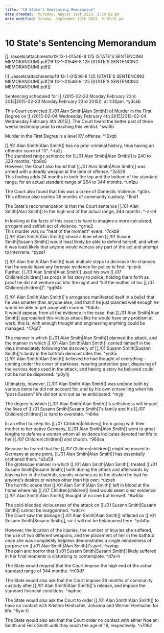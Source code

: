 ```yaml
---
title: "10 State's Sentencing Memorandum"
date created: Thursday, August 31st 2023, 2:59:02 pm
date modified: Sunday, September 17th 2023, 9:18:31 pm
---
```


# 10 State's Sentencing Memorandum

[[../assets/attachments/19 13-1-01546-8 125 (STATE'S SENTENCING MEMORANDUM).pdf|19 13-1-01546-8 125 (STATE'S SENTENCING MEMORANDUM).pdf]]

![[../assets/attachments/19 13-1-01546-8 125 (STATE'S SENTENCING MEMORANDUM).pdf|19 13-1-01546-8 125 (STATE'S SENTENCING MEMORANDUM).pdf]]

Sentencing scheduled for [[./2015-02-23 Monday February 23rd 2015|2015-02-23 Monday February 23rd 2015]], at 1:30pm. ^y3csb

This Court convicted [[./01 Alan Smith|Alan Smith]] of Murder in the First Degree on [[./2015-02-04 Wednesday February 4th 2015|2015-02-04 Wednesday February 4th 2015]]. The Court heard the better part of three weeks testimony prior to reaching this verdict. ^swi5b

Murder in the First Degree is a level XV offense. ^16xqb

[[./01 Alan Smith|Alan Smith]] has no prior criminal history, thus having an offender score of "0". ^-ta2j  
The standard range sentence for [[./01 Alan Smith|Alan Smith]] is 240 to 320 months. ^bp8x6  
However, the Court also found that [[./01 Alan Smith|Alan Smith]] was armed with a deadly weapon at the time of offense. ^2o526  
This finding adds 24 months to both the top and the bottom of the standard range, for an actual standard range of 264 to 344 months. ^un1zu

The Court also found that this was a crime of Domestic Violence. ^gl3rs  
This offense also carries 36 months of community custody. ^1lnd1

The State's recommendation is that the Court sentence [[./01 Alan Smith|Alan Smith]] to the high end of the actual range, 344 months. ^-z-s9

In looking at the facts of this case it is hard to imagine a more calculated, arrogant and selfish act of violence. ^grne2  
This murder was no "heat of the moment" event. ^7ckb9  
[[./01 Alan Smith|Alan Smith]] chose a time when [[./01 Susann Smith|Susann Smith]] would least likely be able to defend herself, and when it was least likely that anyone would witness any part of the act and attempt to intervene. ^pyze1

[[./01 Alan Smith|Alan Smith]] took multiple steps to decrease the chances that he would leave any forensic evidence for police to find. ^p-bnk  
Further, [[./01 Alan Smith|Alan Smith]] used his own [[./07 Children|children]] as props in his story to police, holding them forth as proof he did not venture out into the night and "kill the mother of his [[./07 Children|children]]". ^gq94k

[[./01 Alan Smith|Alan Smith]]'s arrogance manifested itself in a belief that he was smarter than anyone else, and that if he just planned well enough he would be able to get away with murder. ^04ofs  
It would appear, from all the evidence in the case, that [[./01 Alan Smith|Alan Smith]] approached this vicious attack like he would have any problem at work; this is, with enough thought and engineering anything could be managed. ^47qd7

The manner in which [[./01 Alan Smith|Alan Smith]] planned the attack, and the manner in which [[./01 Alan Smith|Alan Smith]] carried himself in the days immediately following the discovery of [[./01 Susann Smith|Susann Smith]]'s body in the bathtub demonstrates this. ^yn35i  
[[./01 Alan Smith|Alan Smith]] believed he had thought of everything - coming under the cover of darkness, wearing protective gear, disposing of the various items used in the attack, and having a story he believed could not be not be disproved. ^p0yhj

Ultimately, however, [[./01 Alan Smith|Alan Smith]] was undone both by various items he did not account for, and by his own unravelling when his "post-Susann" life did not turn out as he anticipated. ^nryjr

The degree to which [[./01 Alan Smith|Alan Smith]]'s selfishness will impact the lives of [[./01 Susann Smith|Susann Smith]]'s family and his [[./07 Children|children]] is hard to overstate. ^h64ie

In an effort to keep his [[./07 Children|children]] from going with their mother to her native Germany, [[./01 Alan Smith|Alan Smith]] went to great lengths to defame a woman whom all evidence indicates devoted her life to her [[./07 Children|children]] and church. ^966aa

Because he feared that the [[./07 Children|children]] might be moved to Germany at some point, [[./01 Alan Smith|Alan Smith]] has essentially orphaned them. ^a3u58  
The grotesque manner in which [[./01 Alan Smith|Alan Smith]] treated [[./01 Susann Smith|Susann Smith]] both during the attack and afterwards by leaving her in the bathtub, speaks volumes as to the disdain he had for anyone's desires or wishes other than his own. ^uzxsh  
The horrific scene that [[./01 Alan Smith|Alan Smith]] left in blood at the home where his [[./07 Children|children]] lived would seem clear evidence [[./01 Alan Smith|Alan Smith]] thought of no one but himself. ^8w53x

The cold-blooded viciousness of the attack on [[./01 Susann Smith|Susann Smith]] cannot be exaggerated. ^wdcrk  
The Court saw the damage [[./01 Alan Smith|Alan Smith]] inflicted on [[./01 Susann Smith|Susann Smith]], so it will not be belaboured here. ^ysb0p

However, the location of the injuries, the number of injuries she suffered, the use of two different weapons, and the placement of her in the bathtub once she was completely helpless demonstrates a single mindedness of purpose on [[./01 Alan Smith|Alan Smith]]'s part. ^wytqp  
The pain and horror that [[./01 Susann Smith|Susann Smith]] likely suffered in her final moments is disturbing to contemplate. ^d7a-h

The State would request that the Court impose the high end of the actual standard range of 344 months. ^m10d7

The State would also ask that the Court impose 36 months of community custody after [[./01 Alan Smith|Alan Smith]]'s release, and impose the standard financial conditions. ^wphno

The State would also ask the Court to order [[./01 Alan Smith|Alan Smith]] to have no contact with Kristine Hentschel, Johanna and Werner Hentschel for life. ^5yw-0

The State would also ask that the Court order no contact with either Noelani Smith and Felix Smith until they reach the age of 18, respectively. ^n708z
